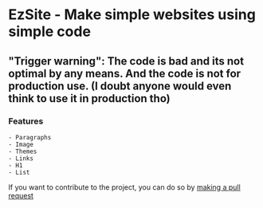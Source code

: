 # EzSite - Make simple websites using simple code
## "Trigger warning": The code is bad and its not optimal by any means. And the code is not for production use. (I doubt anyone would even think to use it in production tho)
### Features
    - Paragraphs
    - Image
    - Themes
    - Links
    - H1
    - List

If you want to contribute to the project, you can do so by [making a pull request](https://github.com/neebooo/ezsite/pulls)